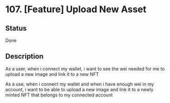# 107. [Feature] Upload New Asset

## Status

Done

## Description

As a user, when i connect my wallet, i want to see the wei needed for me to upload a new image and link it to a new NFT

As a use, when i connect my wallet and when i have enough wei in my account, i want to be able to upload a new image and link it to a newly minted NFT that belongs to my connected account
